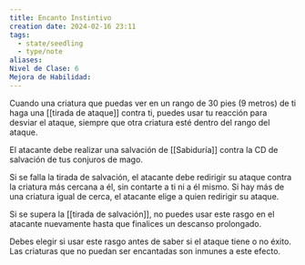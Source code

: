```yaml
---
title: Encanto Instintivo
creation date: 2024-02-16 23:11
tags:
  - state/seedling
  - type/note
aliases: 
Nivel de Clase: 6
Mejora de Habilidad:
---
```

Cuando una criatura que puedas ver en un rango de 30 pies (9 metros) de ti haga una [[tirada de ataque]] contra ti, puedes usar tu reacción para desviar el ataque, siempre que otra criatura esté
dentro del rango del ataque. 

El atacante debe realizar una salvación de [[Sabiduría]] contra la CD de salvación de tus conjuros de mago. 

Si se falla la tirada de salvación, el atacante debe redirigir su ataque contra la criatura más cercana a él, sin contarte a ti ni a él mismo. Si hay más de una criatura igual de cerca, el atacante elige a quien redirigir su ataque.

Si se supera la [[tirada de salvación]], no puedes usar este rasgo en el atacante nuevamente hasta que finalices un descanso prolongado.

Debes elegir si usar este rasgo antes de saber si el ataque tiene o no éxito. Las criaturas que no
puedan ser encantadas son inmunes a este efecto.

